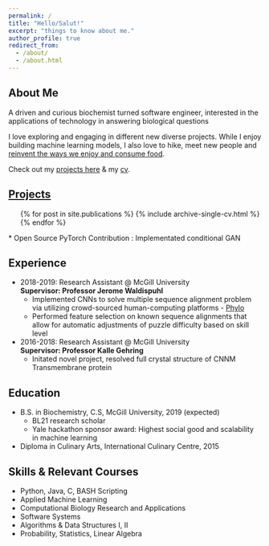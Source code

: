 ```yaml
---
permalink: /
title: "Hello/Salut!"
excerpt: "things to know about me."
author_profile: true
redirect_from: 
  - /about/
  - /about.html
---
```


## About Me

A driven and curious biochemist turned software engineer, interested in the applications of technology in answering biological questions

I love exploring and engaging in different new diverse projects. While I enjoy building machine learning models, I also love to hike, meet new people and [reinvent the ways we enjoy and consume food](https://kristy-mualim.squarespace.com).

Check out my [projects here](https://kmualim.github.io/publications/) & my [cv](/files/cv.pdf). 

## [Projects](https://kmualim.github.io/publications/)
  <ul>{% for post in site.publications %}
    {% include archive-single-cv.html %}
  {% endfor %}</ul>
  * Open Source PyTorch Contribution : Implementated conditional GAN

## Experience
* 2018-2019: Research Assistant @ McGill University <br>
  <b> Supervisor: Professor Jerome Waldispuhl </b> 
  * Implemented CNNs to solve multiple sequence alignment problem via utilizing crowd-sourced human-computing platforms - [Phylo](https://phylo.cs.mcgill.ca) 
  * Performed feature selection on known sequence alignments that allow for automatic adjustments of puzzle difficulty based on skill level 
* 2016-2018: Research Assistant @ McGill University <br>
  <b> Supervisor: Professor Kalle Gehring </b>
  * Initated novel project, resolved full crystal structure of CNNM Transmembrane protein

## Education
* B.S. in Biochemistry, C.S, McGill University, 2019 (expected)
  * BL21 research scholar
  * Yale hackathon sponsor award: Highest social good and scalability in machine learning
* Diploma in Culinary Arts, International Culinary Centre, 2015 

## Skills & Relevant Courses
* Python, Java, C, BASH Scripting
* Applied Machine Learning 
* Computational Biology Research and Applications
* Software Systems
* Algorithms & Data Structures I, II
* Probability, Statistics, Linear Algebra


 





